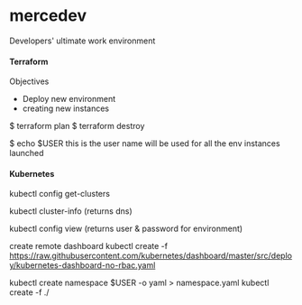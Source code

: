 # mercedev
Developers' ultimate work environment 

#### Terraform 

Objectives

* Deploy new environment 
* creating new instances 

$ terraform plan
$ terraform destroy

$ echo $USER 
this is the user name will be used for all the env instances launched

#### Kubernetes

kubectl config get-clusters

kubectl cluster-info (returns dns)

kubectl config view (returns user & password for environment)

create remote dashboard 
kubectl create -f https://raw.githubusercontent.com/kubernetes/dashboard/master/src/deploy/kubernetes-dashboard-no-rbac.yaml

kubectl create namespace $USER -o yaml  > namespace.yaml
kubectl create -f ./